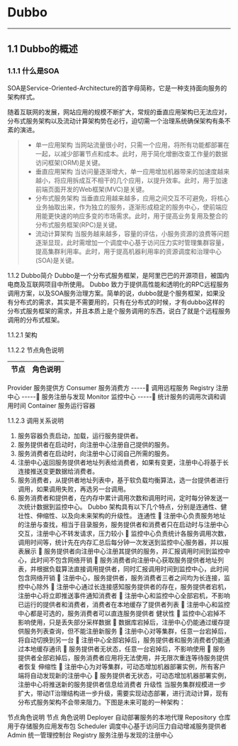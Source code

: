﻿# Dubbo

---

## 1.1	Dubbo的概述
### 1.1.1	什么是SOA
SOA是Service-Oriented-Architecture的首字母简称，它是一种支持面向服务的架构样式。
    
随着互联网的发展，网站应用的规模不断扩大，常规的垂直应用架构已无法应对，分布式服务架构以及流动计算架构势在必行，迫切需一个治理系统确保架构有条不紊的演进。
    
>* 单一应用架构
当网站流量很小时，只需一个应用，将所有功能都部署在一起，以减少部署节点和成本。此时，用于简化增删改查工作量的数据访问框架(ORM)是关键。
>* 垂直应用架构
当访问量逐渐增大，单一应用增加机器带来的加速度越来越小，将应用拆成互不相干的几个应用，以提升效率。此时，用于加速前端页面开发的Web框架(MVC)是关键。
>* 分布式服务架构
当垂直应用越来越多，应用之间交互不可避免，将核心业务抽取出来，作为独立的服务，逐渐形成稳定的服务中心，使前端应用能更快速的响应多变的市场需求。此时，用于提高业务复用及整合的分布式服务框架(RPC)是关键。
>* 流动计算架构
当服务越来越多，容量的评估，小服务资源的浪费等问题逐渐显现，此时需增加一个调度中心基于访问压力实时管理集群容量，提高集群利用率。此时，用于提高机器利用率的资源调度和治理中心(SOA)是关键。

1.1.2	Dubbo简介
Dubbo是一个分布式服务框架，是阿里巴巴的开源项目，被国内电商及互联网项目中所使用。
Dubbo 致力于提供高性能和透明化的RPC远程服务调用方案，以及SOA服务治理方案。简单的说，dubbo就是个服务框架，如果没有分布式的需求，其实是不需要用的，只有在分布式的时候，才有dubbo这样的分布式服务框架的需求，并且本质上是个服务调用的东西，说白了就是个远程服务调用的分布式框架。

1.1.2.1	架构
 
1.1.2.2	节点角色说明

| 节点 | 角色说明 
| :-----: | ---
Provider	服务提供方
Consumer	服务消费方 ----- 调用远程服务
Registry	注册中心 ----- 服务注册与发现
Monitor	监控中心  ----- 统计服务的调用次调和调用时间
Container	服务运行容器

1.1.2.3	调用关系说明
1.	服务容器负责启动，加载，运行服务提供者。
2.	服务提供者在启动时，向注册中心注册自己提供的服务。
3.	服务消费者在启动时，向注册中心订阅自己所需的服务。
4.	注册中心返回服务提供者地址列表给消费者，如果有变更，注册中心将基于长连接推送变更数据给消费者。
5.	服务消费者，从提供者地址列表中，基于软负载均衡算法，选一台提供者进行调用，如果调用失败，再选另一台调用。
6.	服务消费者和提供者，在内存中累计调用次数和调用时间，定时每分钟发送一次统计数据到监控中心。
Dubbo 架构具有以下几个特点，分别是连通性、健壮性、伸缩性、以及向未来架构的升级性。
连通性
	注册中心负责服务地址的注册与查找，相当于目录服务，服务提供者和消费者只在启动时与注册中心交互，注册中心不转发请求，压力较小
	监控中心负责统计各服务调用次数，调用时间等，统计先在内存汇总后每分钟一次发送到监控中心服务器，并以报表展示
	服务提供者向注册中心注册其提供的服务，并汇报调用时间到监控中心，此时间不包含网络开销
	服务消费者向注册中心获取服务提供者地址列表，并根据负载算法直接调用提供者，同时汇报调用时间到监控中心，此时间包含网络开销
	注册中心，服务提供者，服务消费者三者之间均为长连接，监控中心除外
	注册中心通过长连接感知服务提供者的存在，服务提供者宕机，注册中心将立即推送事件通知消费者
	注册中心和监控中心全部宕机，不影响已运行的提供者和消费者，消费者在本地缓存了提供者列表
	注册中心和监控中心都是可选的，服务消费者可以直连服务提供者
健状性
	监控中心宕掉不影响使用，只是丢失部分采样数据
	数据库宕掉后，注册中心仍能通过缓存提供服务列表查询，但不能注册新服务
	注册中心对等集群，任意一台宕掉后，将自动切换到另一台
	注册中心全部宕掉后，服务提供者和服务消费者仍能通过本地缓存通讯
	服务提供者无状态，任意一台宕掉后，不影响使用
	服务提供者全部宕掉后，服务消费者应用将无法使用，并无限次重连等待服务提供者恢复
伸缩性
	注册中心为对等集群，可动态增加机器部署实例，所有客户端将自动发现新的注册中心
	服务提供者无状态，可动态增加机器部署实例，注册中心将推送新的服务提供者信息给消费者
升级性
当服务集群规模进一步扩大，带动IT治理结构进一步升级，需要实现动态部署，进行流动计算，现有分布式服务架构不会带来阻力。下图是未来可能的一种架构：
 
节点角色说明
节点	角色说明
Deployer	自动部署服务的本地代理
Repository	仓库用于存储服务应用发布包
Scheduler	调度中心基于访问压力自动增减服务提供者
Admin	统一管理控制台
Registry	服务注册与发现的注册中心





